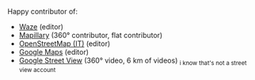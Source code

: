 Happy contributor of:

- [Waze](https://github.com/WazeDev) (editor)
- [Mapillary](https://github.com/mapillary) (360° contributor, flat contributor)
- [OpenStreetMap (IT)](https://github.com/osmItalia) (editor)
- [Google Maps](https://github.com/googlemaps) (editor)
- [Google Street View](https://github.com/purplewtf) (360° video, 6 km of videos) 
<sub>i know that's not a street view account</sub>


